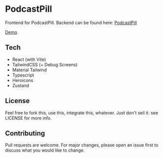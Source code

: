 # PodcastPill

Frontend for PodcastPill. Backend can be found here: [PodcastPill](https://github.com/nikoisonfire/PodcastPill)

[Demo](https://podcastpill.netlify.app/)

## Tech

- React (with Vite)
- TailwindCSS (+ Debug Screens)
- Material Tailwind
- Typescript
- Heroicons
- Zustand

## License

Feel free to fork this, use this, integrate this, whatever. Just don't sell it. see LICENSE for more info.

## Contributing

Pull requests are welcome. For major changes, please open an issue first to discuss what you would like to change.